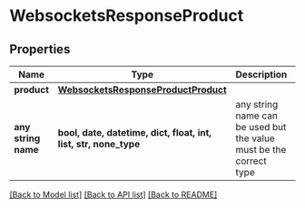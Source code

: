 # WebsocketsResponseProduct


## Properties
Name | Type | Description | Notes
------------ | ------------- | ------------- | -------------
**product** | [**WebsocketsResponseProductProduct**](WebsocketsResponseProductProduct.md) |  | [optional] 
**any string name** | **bool, date, datetime, dict, float, int, list, str, none_type** | any string name can be used but the value must be the correct type | [optional]

[[Back to Model list]](../README.md#documentation-for-models) [[Back to API list]](../README.md#documentation-for-api-endpoints) [[Back to README]](../README.md)



